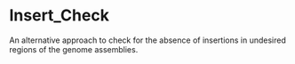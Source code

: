 # Insert_Check
An alternative approach to check for the absence of insertions in undesired regions of the genome assemblies.
